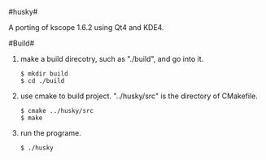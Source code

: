 #husky#

A porting of kscope 1.6.2 using Qt4 and KDE4.

#Build#

1. make a build direcotry, such as "./build", and go into it.

    ```shell
    $ mkdir build
    $ cd ./build
    ```

2. use cmake to build project. "../husky/src" is the directory of CMakefile.

    ```shell
    $ cmake ../husky/src
    $ make
    ```

3. run the programe.

    ```shell
    $ ./husky
    ```
